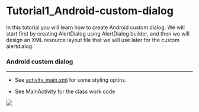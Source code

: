
# Tutorial1_Android-custom-dialog
In this tutorial you will learn how to create Android custom dialog.  We will start first by creating AlertDialog using AlertDialog builder, and then we will design an XML resource layout file that we will use later for the custom alertdialog.

### Android custom dialog
_______________________________________
* See   [activity_main.xml](https://github.com/MoranShalom/Tutorial1_Android-custom-dialog/blob/origine/master/app/src/main/res/layout/activity_main.xml)
for some styling optins.

* See MainActivity for the class work code



![](https://user-images.githubusercontent.com/49485877/55903945-5c87a300-5bd7-11e9-9ee8-cbe395c766c1.jpg)
